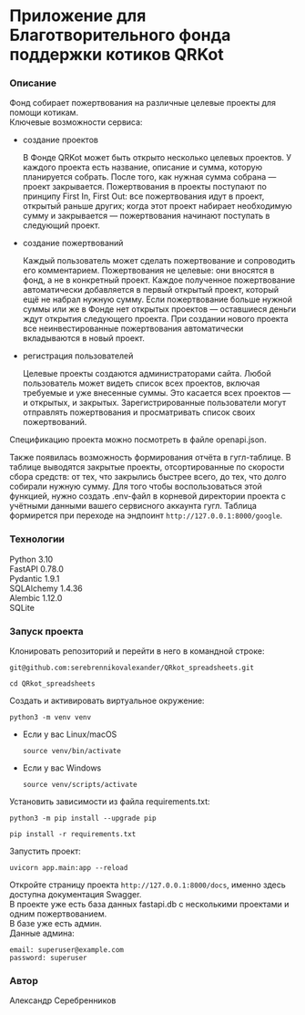 # Приложение для Благотворительного фонда поддержки котиков QRKot
### Описание
Фонд собирает пожертвования на различные целевые проекты для помощи котикам.\
Ключевые возможности сервиса:
* создание проектов
  
  В Фонде QRKot может быть открыто несколько целевых проектов. У каждого проекта есть название, описание и сумма, которую планируется собрать. После того, как нужная сумма собрана — проект закрывается.
Пожертвования в проекты поступают по принципу First In, First Out: все пожертвования идут в проект, открытый раньше других; когда этот проект набирает необходимую сумму и закрывается — пожертвования начинают поступать в следующий проект.
* создание пожертвований

  Каждый пользователь может сделать пожертвование и сопроводить его комментарием. Пожертвования не целевые: они вносятся в фонд, а не в конкретный проект. Каждое полученное пожертвование автоматически добавляется в первый открытый проект, который ещё не набрал нужную сумму. Если пожертвование больше нужной суммы или же в Фонде нет открытых проектов — оставшиеся деньги ждут открытия следующего проекта. При создании нового проекта все неинвестированные пожертвования автоматически вкладываются в новый проект.

* регистрация пользователей
  
  Целевые проекты создаются администраторами сайта. 
Любой пользователь может видеть список всех проектов, включая требуемые и уже внесенные суммы. Это касается всех проектов — и открытых, и закрытых.
Зарегистрированные пользователи могут отправлять пожертвования и просматривать список своих пожертвований.

Cпецификацию проекта можно посмотреть в файле openapi.json.

Также появилась возможность формирования отчёта в гугл-таблице. В таблице выводятся закрытые проекты, отсортированные по скорости
сбора средств: от тех, что закрылись быстрее всего, до тех, что долго собирали нужную сумму.
Для того чтобы воспользоваться этой функцией, нужно создать .env-файл в
корневой директории проекта с учётными данными вашего сервисного
аккаунта гугл.
Таблица формирется при переходе на эндпоинт `http://127.0.0.1:8000/google`.


### Технологии
Python 3.10\
FastAPI 0.78.0\
Pydantic 1.9.1\
SQLAlchemy 1.4.36\
Alembic 1.12.0\
SQLite
### Запуск проекта
Клонировать репозиторий и перейти в него в командной строке:

```
git@github.com:serebrennikovalexander/QRkot_spreadsheets.git
```

```
cd QRkot_spreadsheets
```

Cоздать и активировать виртуальное окружение:

```
python3 -m venv venv
```

* Если у вас Linux/macOS

    ```
    source venv/bin/activate
    ```

* Если у вас Windows

    ```
    source venv/scripts/activate
    ```

Установить зависимости из файла requirements.txt:

```
python3 -m pip install --upgrade pip
```

```
pip install -r requirements.txt
```
Запустить проект:

```
uvicorn app.main:app --reload
```
Откройте страницу проекта `http://127.0.0.1:8000/docs`, именно здесь доступна документация Swagger.\
В проекте уже есть база данных fastapi.db с несколькими проектами и одним пожертвованием.\
В базе уже есть админ.\
Данные админа:
```
email: superuser@example.com
password: superuser
```

### Автор
Александр Серебренников
